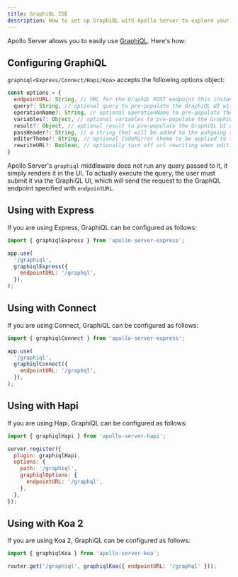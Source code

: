 ```yaml
---
title: GraphiQL IDE
description: How to set up GraphiQL with Apollo Server to explore your API with docs and auto-completion.
---
```


Apollo Server allows you to easily use [GraphiQL](https://github.com/graphql/graphiql). Here's how:

<h2 id="graphiqlOptions">Configuring GraphiQL</h2>

`graphiql<Express/Connect/Hapi/Koa>` accepts the following options object:

```js
const options = {
  endpointURL: String, // URL for the GraphQL POST endpoint this instance of GraphiQL serves
  query?: String, // optional query to pre-populate the GraphiQL UI with
  operationName?: String, // optional operationName to pre-populate the GraphiQL UI with
  variables?: Object, // optional variables to pre-populate the GraphiQL UI with
  result?: Object, // optional result to pre-populate the GraphiQL UI with
  passHeader?: String, // a string that will be added to the outgoing request header object (e.g "'Authorization': 'Bearer lorem ipsum'")
  editorTheme?: String, // optional CodeMirror theme to be applied to the GraphiQL UI
  rewriteURL?: Boolean, // optionally turn off url rewriting when editing queries
}
```

Apollo Server's `graphiql` middleware does not run any query passed to it, it simply renders it in the UI.
To actually execute the query, the user must submit it via the GraphiQL UI, which will
send the request to the GraphQL endpoint specified with `endpointURL`.

<h2 id="graphiqlExpress">Using with Express</h2>

If you are using Express, GraphiQL can be configured as follows:

```js
import { graphiqlExpress } from 'apollo-server-express';

app.use(
  '/graphiql',
  graphiqlExpress({
    endpointURL: '/graphql',
  }),
);
```

<h2 id="graphiqlConnect">Using with Connect</h2>

If you are using Connect, GraphiQL can be configured as follows:

```js
import { graphiqlConnect } from 'apollo-server-express';

app.use(
  '/graphiql',
  graphiqlConnect({
    endpointURL: '/graphql',
  }),
);
```

<h2 id="graphiqlHapi">Using with Hapi</h2>

If you are using Hapi, GraphiQL can be configured as follows:

```js
import { graphiqlHapi } from 'apollo-server-hapi';

server.register({
  plugin: graphiqlHapi,
  options: {
    path: '/graphiql',
    graphiqlOptions: {
      endpointURL: '/graphql',
    },
  },
});
```

<h2 id="graphiqlKoa">Using with Koa 2</h2>

If you are using Koa 2, GraphiQL can be configured as follows:

```js
import { graphiqlKoa } from 'apollo-server-koa';

router.get('/graphiql', graphiqlKoa({ endpointURL: '/graphql' }));
```
